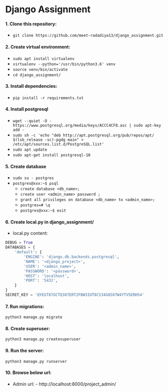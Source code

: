 # Django Assignment

#### 1. Clone this repository:
* `git clone https://github.com/meet-radadiya13/django_assignment.git`
#### 2. Create virtual environment:
* `sudo apt install virtualenv`
* `virtualenv --python='/usr/bin/python3.6' venv`
* `source venv/bin/activate`
* `cd django_assignment/`
#### 3. Install dependencies:
* `pip install -r requirements.txt`
#### 4. Install postgresql
* `wget --quiet -O - https://www.postgresql.org/media/keys/ACCC4CF8.asc | sudo apt-key add -`
* `sudo sh -c 'echo "deb http://apt.postgresql.org/pub/repos/apt/ $(lsb_release -sc)-pgdg main" > /etc/apt/sources.list.d/PostgreSQL.list'`
* `sudo apt update`
* `sudo apt-get install postgresql-10`
#### 5. Create database
* `sudo su - postgres`
* `postgres@xxx:~$ psql`
  * `create database <db_name>;`
  * `create user <admin_name> password ;`
  * `grant all privileges on database <db_name> to <admin_name>;`
  * `postgres=# \q`
  * `postgres@xxx:~$ exit`
#### 6. Create local.py in django_assignment/
* local.py content:
```python
DEBUG = True
DATABASES = {
    'default': {
        'ENGINE': 'django.db.backends.postgresql',
        'NAME': '<django_project>',
        'USER': '<admin_name>',
        'PASSWORD': '<password>',
        'HOST': 'localhost',
        'PORT': '5432',
    }
}
SECRET_KEY = 'QYEGT87GCTQ387ERT2FBW3IUT8CS34G8587W4YTVSERHS4'
```
#### 7. Run migrations:
```
python3 manage.py migrate
```
#### 8. Create superuser:
```
python3 manage.py createsuperuser
```
#### 9. Run the server:
```
python3 manage.py runserver
```
#### 10. Browse below url:
* Admin url: - http://localhost:8000/project_admin/
